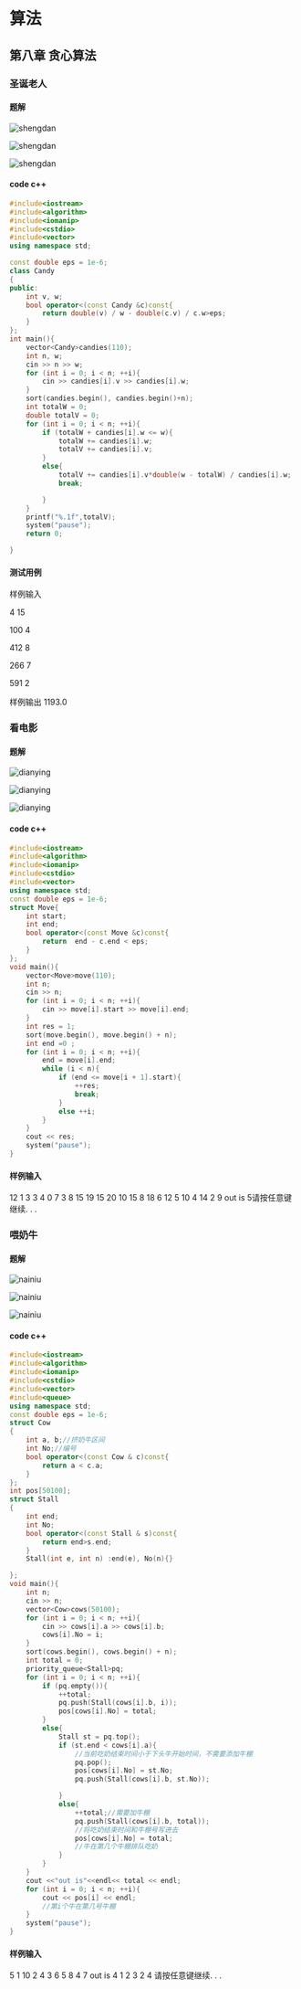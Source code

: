 # 算法

## 第八章 贪心算法

### 圣诞老人

#### 题解

![shengdan](https://github.com/sspkuxuan/algorithm_study/raw/master/tanxin/shengdan1.png)

![shengdan](https://github.com/sspkuxuan/algorithm_study/raw/master/tanxin/shengdan2.png)

![shengdan](https://github.com/sspkuxuan/algorithm_study/raw/master/tanxin/shengdan3.png)

#### code c++

```c++
#include<iostream>
#include<algorithm>
#include<iomanip>
#include<cstdio>
#include<vector>
using namespace std;

const double eps = 1e-6;
class Candy
{
public:
	int v, w;
	bool operator<(const Candy &c)const{
		return double(v) / w - double(c.v) / c.w>eps;
	}
};
int main(){
	vector<Candy>candies(110);
	int n, w;
	cin >> n >> w;
	for (int i = 0; i < n; ++i){
		cin >> candies[i].v >> candies[i].w;
	}
	sort(candies.begin(), candies.begin()+n);
	int totalW = 0;
	double totalV = 0;
	for (int i = 0; i < n; ++i){
		if (totalW + candies[i].w <= w){
			totalW += candies[i].w;
			totalV += candies[i].v;
		}
		else{
			totalV += candies[i].v*double(w - totalW) / candies[i].w;
			break;

		}
	}
	printf("%.1f",totalV);
	system("pause");
	return 0;

}
```

#### 测试用例

样例输入 

4 15

100 4

 412 8 

266 7 

591 2 

样例输出 1193.0





### 看电影

#### 题解

![dianying](https://github.com/sspkuxuan/algorithm_study/raw/master/tanxin/dianying1.png)

![dianying](https://github.com/sspkuxuan/algorithm_study/raw/master/tanxin/dianying2.png)

![dianying](https://github.com/sspkuxuan/algorithm_study/raw/master/tanxin/dianying3.png)

#### code c++

```c++
#include<iostream>
#include<algorithm>
#include<iomanip>
#include<cstdio>
#include<vector>
using namespace std;
const double eps = 1e-6;
struct Move{
	int start;
	int end;
	bool operator<(const Move &c)const{
		return  end - c.end < eps;
	}
};
void main(){
	vector<Move>move(110);
	int n;
	cin >> n;
	for (int i = 0; i < n; ++i){
		cin >> move[i].start >> move[i].end;
	}
	int res = 1;
	sort(move.begin(), move.begin() + n);
	int end =0 ;
	for (int i = 0; i < n; ++i){
		end = move[i].end;
		while (i < n){
			if (end <= move[i + 1].start){
				++res;
				break;
			}
			else ++i;
		}
	}
	cout << res;
	system("pause");
}
```



#### 样例输入

12
1 3
3 4
0 7
3 8
15 19
15 20
10 15
8 18
6 12
5 10
4 14
2 9
out is 5请按任意键继续. . .



### 喂奶牛

#### 题解

![nainiu](https://github.com/sspkuxuan/algorithm_study/raw/master/tanxin/nainiu1.png)

![nainiu](https://github.com/sspkuxuan/algorithm_study/raw/master/tanxin/nainiu2.png)

![nainiu](https://github.com/sspkuxuan/algorithm_study/raw/master/tanxin/nainiu3.png)

#### code c++

```c++
#include<iostream>
#include<algorithm>
#include<iomanip>
#include<cstdio>
#include<vector>
#include<queue>
using namespace std;
const double eps = 1e-6;
struct Cow
{
	int a, b;//挤奶牛区间
	int No;//编号
	bool operator<(const Cow & c)const{
		return a < c.a;
	}
};
int pos[50100];
struct Stall
{
	int end;
	int No;
	bool operator<(const Stall & s)const{
		return end>s.end;
	}
	Stall(int e, int n) :end(e), No(n){}

};
void main(){
	int n;
	cin >> n;
	vector<Cow>cows(50100);
	for (int i = 0; i < n; ++i){
		cin >> cows[i].a >> cows[i].b;
		cows[i].No = i;
	}
	sort(cows.begin(), cows.begin() + n);
	int total = 0;
	priority_queue<Stall>pq;
	for (int i = 0; i < n; ++i){
		if (pq.empty()){
			++total;
			pq.push(Stall(cows[i].b, i));
			pos[cows[i].No] = total;
		}
		else{
			Stall st = pq.top();
			if (st.end < cows[i].a){
				//当前吃奶结束时间小于下头牛开始时间，不需要添加牛棚
				pq.pop();
				pos[cows[i].No] = st.No;
				pq.push(Stall(cows[i].b, st.No));

			}
			else{
				++total;//需要加牛棚
				pq.push(Stall(cows[i].b, total));
				//将吃奶结束时间和牛棚号写进去
				pos[cows[i].No] = total;
				//牛在第几个牛棚排队吃奶
			}
		}
	}
	cout <<"out is"<<endl<< total << endl;
	for (int i = 0; i < n; ++i){
		cout << pos[i] << endl;
		//第i个牛在第几号牛棚
	}
	system("pause");
}
```

#### 样例输入

5
1 10
2 4
3 6
5 8
4 7
out is
4
1
2
3
2
4
请按任意键继续. . .